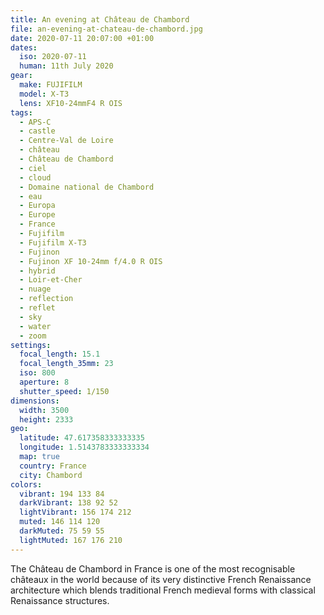 ```yaml
---
title: An evening at Château de Chambord
file: an-evening-at-chateau-de-chambord.jpg
date: 2020-07-11 20:07:00 +01:00
dates:
  iso: 2020-07-11
  human: 11th July 2020
gear:
  make: FUJIFILM
  model: X-T3
  lens: XF10-24mmF4 R OIS
tags:
  - APS-C
  - castle
  - Centre-Val de Loire
  - château
  - Château de Chambord
  - ciel
  - cloud
  - Domaine national de Chambord
  - eau
  - Europa
  - Europe
  - France
  - Fujifilm
  - Fujifilm X-T3
  - Fujinon
  - Fujinon XF 10-24mm f/4.0 R OIS
  - hybrid
  - Loir-et-Cher
  - nuage
  - reflection
  - reflet
  - sky
  - water
  - zoom
settings:
  focal_length: 15.1
  focal_length_35mm: 23
  iso: 800
  aperture: 8
  shutter_speed: 1/150
dimensions:
  width: 3500
  height: 2333
geo:
  latitude: 47.617358333333335
  longitude: 1.5143783333333334
  map: true
  country: France
  city: Chambord
colors:
  vibrant: 194 133 84
  darkVibrant: 138 92 52
  lightVibrant: 156 174 212
  muted: 146 114 120
  darkMuted: 75 59 55
  lightMuted: 167 176 210
---
```


The Château de Chambord in France is one of the most recognisable châteaux in the world because of its very distinctive French Renaissance architecture which blends traditional French medieval forms with classical Renaissance structures.
